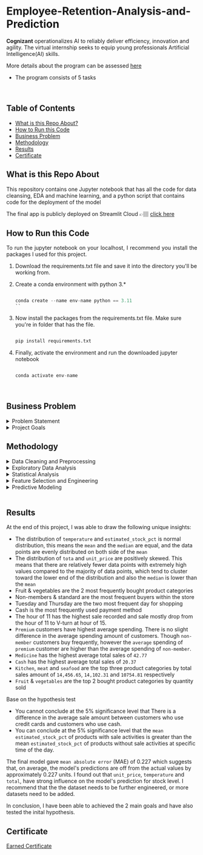 # Employee-Retention-Analysis-and-Prediction



<p> <b>Cognizant</b> operationalizes AI to reliably deliver efficiency, innovation and agility. The virtual internship seeks to equip young professionals Artificial Intelligence(AI) skills.
	
More details about the program can be assessed [here](https://www.theforage.com/virtual-experience/5N2ygyhzMWjKQmgCK/cognizant/cognizant-artificial-intelligence-virtual-experience-program/model-building-and-interpretation)</p> 
- The program consists of 5 tasks
  

<br>

## Table of Contents
* [What is this Repo About?](#what)
* [How to Run this Code](#ip)
* [Business Problem](#bp)
* [Methodology](#md)
* [Results](#re)
* [Certificate](#cf)

## What is this Repo About<a name="what"></a>  
This repository contains one Jupyter notebook that has all the code for data cleansing, EDA and machine learning, and a python script that contains code for the deployment of the model

The final app is publicly deployed on Streamlit Cloud 👉🏽 [click here](https://warehouse-stock-level-prediction-app-exhz93bydwp2mrpp8imuae.streamlit.app/)


## How to Run this Code<a name="ip"></a>
<p style='text-align:justify;'>To run the jupyter notebook on your localhost, I recommend you install the packages I used for this project.</p>

1. Download the requirements.txt file and save it into the directory you'll be working from.
2. Create a conda environment with python 3.*

	```python

	conda create --name env-name python == 3.11
	``
3. Now install the packages from the requirements.txt file. Make sure you're in folder that has the file.

	```python

	pip install requirements.txt
	```
4. Finally, activate the environment and run the downloaded jupyter notebook

	```python

	conda activate env-name
	```
<br>


## Business Problem<a name="bp"></a>
<details>
	<summary>Problem Statement</summary>
	<br>
	<p style='text-align:justify;'>Gala Groceries is a technology-led grocery store chain based in the USA. Gala Groceries approched Cognizant to help them solve supply chain issue. Groceries are highly perishable items, if you overstock, you are wasting money on excessive storage and waste, but if you understock, then you are losing customers. Gala Groceries want to understand sale pattern and finally able to predict the stock levels of products, on an hourly basis in order to more intelligently procure products from their suppliers.</p>

</details>

<details>
	<summary>Project Goals</summary>
	<br>
	<ol>
		<li>Draw unique insights from sale pattern, through Exploration Data Analysis .</li>
		<li>Build a predictive model to predict the hourly stock level.</li>
	</ol>
</details>


## Methodology<a name="md"></a>

<details>
	<summary>Data Cleaning and Preprocessing</summary>
	<br>
	<p style='text-align:justify;'>. Some of the task I performed in this step include;</p>
	<ul>
		<li>Merging datasets</li>
		<li>Dropping unneeded columns</li>
		<li>Proper date formatting</li>
		<li>Removing outliiers</li>
	</ul>
</details>

<details>
<summary>Exploratory Data Analysis</summary>
<br>
<p>&nbsp;</p>
	
I provided answer to the following questions to draw insight from the dataset

* What is the distribution of the numerical dtype?
* What is the distribution of the categorical columns?
* How does the trend for stock level and total sale differ per hour?
* What is the total quantity sold per category?
* What is the total sales per category?
* What is the average sale per product category?
* What is the average spending per customer type?
* What is the average transaction per payment type?
* What is the hourly trend of sale recorded for each day?
* What are the top products by sales amount and quantity sold?
* What is the distribution of each product category sold per each day and hour?
</details>


<details>
<summary>Statistical Analysis</summary>
<br>
To ascertain that the  different in the average sale amount between customers who use credit cards and customers who use cash and the estimated_stock_pct of hour with sale activities greater than hour without sale activities for specific product do not occur by chance. To do this I performed hypothesis testing(Welch's t-Test) to draw conclusion on .
</details>

<details>
<summary>Feature Selection and Engineering</summary>
<br>
Some of the tasks I performed for this step include;	
	
* Creating new features from the categorical columns using `pd.get_dummies`
	
</details>

<details>
<summary>Predictive Modeling</summary>
<br>
To complete this task I went through the various machine learning steps which includes;
	
* Data Splitting - I split data to training set and test set to 80:20 ratio
* Standardization - I stardardized the dataset using `StandardScaler`
* Model Training and Evaluation - In this step, I trained various algorithms on a standardized dataset using default parameters in 10-fold  
* Hyperparameter Tuning - I performed model turning using GridSearch for the various algorithms, and the best model turned out to be __RandomForest Regressor__ 
* Final Model - I build a final model using the optimized parameter after tuning the model. 
* Model Visualization - I plot the feature importance from the model and also plotted the predicted values and actual for the  testset again time.
</details>

<br>

## Results<a name="re"></a>
At the end of this project, I was able to draw the following unique insights:

* The distribution of `temperature` and `estimated_stock_pct` is normal distribution, this means the `mean` and the `median` are equal, and the data points are evenly distributed on both side of the `mean`
* The distribution of `tota` and `unit_price` are positively skewed. This means that there are relatively fewer data points with extremely high values compared to the majority of data points, which tend to cluster toward the lower end of the distribution and also the `median` is lower than the `mean`
* Fruit & vegetables are the 2 most frequently bought product categories 
* Non-members & standard are the most frequent buyers within the store
* Tuesday and Thursday are the two most frequent day for shopping 
* Cash is the most frequently used payment method
* The hour of 11 has the highest sale recorded and sale mostly drop from the hour of 11 to V-turn at hour of 15.
* `Premium` customers have highest average spending. There is no slight difference in the average  spending amount of customers. Though `non-member` customers buy frequently, however the `average` spending of `premium` customer are higher than the average spending of `non-member`. 
*  `Medicine` has the highest average total sales of `42.77`
* `Cash` has the highest average total sales of `20.37`
* `Kitchen`, `meat` and `seafood` are the top three product categories by total sales amount of `14,456.65`, `14,102.31` and `10754.81` respectively
* `Fruit` & `vegetables` are the top 2 bought product categories by quantity sold

Base on the hypothesis test
* You cannot conclude at the 5% significance level that There is a difference in the average sale amount between customers who use credit cards and customers who use cash.
* You can conclude at the 5% significance level that the `mean estimated_stock_pct` of products with sale activities is greater than  the mean `estimated_stock_pct` of products without sale activities at specific time of the day.

The final model gave `mean absolute error` (MAE) of 0.227 which suggests that, on average, the model's predictions are off from the actual values by approximately 0.227 units. I found out that `unit_price`, `temperature` and  `total`, have strong influence on the model's prediction for stock level. I recommend that the the dataset needs to be further engineered, or more datasets need to be added.

In conclusion, I have been able to achieved the 2 main goals and have also tested the inital hypothesis.
<br>

## Certificate<a name="cf"></a> 
[Earned Certificate](https://forage-uploads-prod.s3.amazonaws.com/completion-certificates/Cognizant/5N2ygyhzMWjKQmgCK_Cognizant_yGigRCTSMZXe4hwJC_1694084970565_completion_certificate.pdf)
